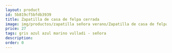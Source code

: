 ```yaml
---
layout: product
id: 5b819cf5bfdb3939
title: Zapatilla de casa de felpa cerrada  
image: img/productos/zapatilla señora verano/Zapatilla de casa de felpa cerrada  =27 =gris azul azul marino vulladi - señora.webp
price: 27 
tags: gris azul azul marino vulladi - señora
description: 
order: 0
---
```

